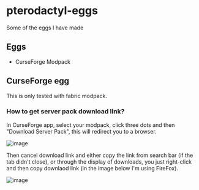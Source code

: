 # pterodactyl-eggs
Some of the eggs I have made

## Eggs
- CurseForge Modpack

## CurseForge egg
This is only tested with fabric modpack.
### How to get server pack download link?
In CurseForge app, select your modpack, click three dots and then "Download Server Pack", this will redirect you to a browser.

![image](https://github.com/ItsTauTvyDas/pterodactyl-eggs/assets/31439275/77521d54-ae04-486e-bf04-8320ce2502d7)

Then cancel download link and either copy the link from search bar (if the tab didn't close), or through the display of downloads, you just right-click and then copy downlaod link (in the image below I'm using FireFox).

![image](https://github.com/ItsTauTvyDas/pterodactyl-eggs/assets/31439275/a0dec596-e77c-45e3-bb94-012de849925c)
